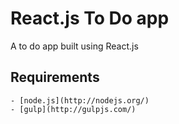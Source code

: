 # React.js To Do app

A to do app built using React.js

## Requirements

	- [node.js](http://nodejs.org/)
	- [gulp](http://gulpjs.com/)
